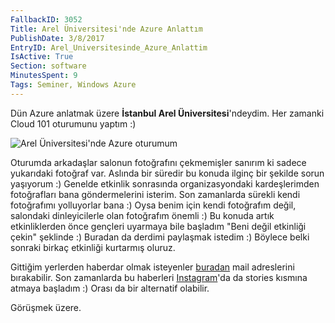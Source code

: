 ```yaml
---
FallbackID: 3052
Title: Arel Üniversitesi'nde Azure Anlattım
PublishDate: 3/8/2017
EntryID: Arel_Universitesinde_Azure_Anlattim
IsActive: True
Section: software
MinutesSpent: 9
Tags: Seminer, Windows Azure
---
```

Dün Azure anlatmak üzere **İstanbul Arel Üniversitesi**'ndeydim. Her zamanki Cloud 101 oturumunu yaptım :) ![Arel Üniversitesi'nde Azure oturumum](http://blob.daron.yondem.com/assets/3052/arel-uni.jpg)Oturumda arkadaşlar salonun fotoğrafını çekmemişler sanırım ki sadece yukarıdaki fotoğraf var. Aslında bir süredir bu konuda ilginç bir şekilde sorun yaşıyorum :) Genelde etkinlik sonrasında organizasyondaki kardeşlerimden fotoğrafları bana göndermelerini isterim. Son zamanlarda sürekli kendi fotoğrafımı yolluyorlar bana :) Oysa benim için kendi fotoğrafım değil, salondaki dinleyicilerle olan fotoğrafım önemli :) Bu konuda artık etkinliklerden önce gençleri uyarmaya bile başladım "Beni değil etkinliği çekin" şeklinde :) Buradan da derdimi paylaşmak istedim :) Böylece belki sonraki birkaç etkinliği kurtarmış oluruz.Gittiğim yerlerden haberdar olmak isteyenler [buradan](https://drive.google.com/open?id=0B3nBxNmv2dYxWm0xREFjWjBxa1U) mail adreslerini bırakabilir. Son zamanlarda bu haberleri [Instagram](http://www.instagram.com/daronyondem)'da da stories kısmına atmaya başladım :) Orası da bir alternatif olabilir.Görüşmek üzere.
